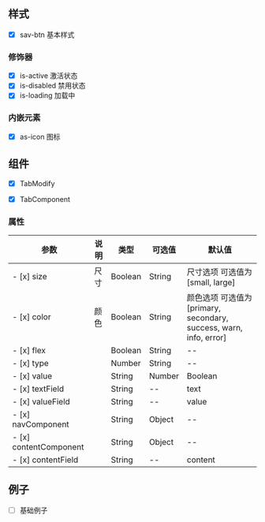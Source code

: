 ## 样式

- [x] sav-btn 基本样式

### 修饰器

- [x] is-active 激活状态
- [x] is-disabled 禁用状态
- [x] is-loading 加载中

### 内嵌元素

- [x] as-icon 图标

## 组件
- [x] TabModify
- [x] TabComponent


### 属性

| 参数              | 说明    | 类型      | 可选值       | 默认值   |
|----------        |-------- |---------- |-------------  |-------- |
- [x] size         | 尺寸   | 	Boolean | String   |   尺寸选项 可选值为 [small, large] |  false
- [x] color         |颜色   | 	Boolean | String   |   颜色选项 可选值为 [primary, secondary, success, warn, info, error] |  false
- [x] flex         |     | Boolean | String   | 	--  | false   
- [x] type            |    |Number | String  | 	-- | 0   
- [x] value        |  | 	String | Number | Boolean | Object | Array   |  —  |  —  |
- [x] textField        |    | String    | -- | text   |
- [x] valueField        |    | String    | -- | value   |
- [x] navComponent        |    | String | Object    | -- | navItem   |
- [x] contentComponent        |    | String | Object    | -- | contentItem   |
- [x] contentField        |    | String  | -- | content   |
## 例子

- [ ] 基础例子 
